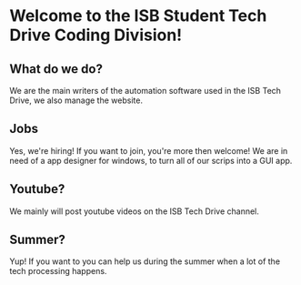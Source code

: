 # Welcome to the ISB Student Tech Drive Coding Division!
## What do we do?
We are the main writers of the automation software used in the ISB Tech Drive, we also manage the website.
## Jobs
Yes, we're hiring! If you want to join, you're more then welcome! We are in need of a app designer for windows, to turn all of our scrips into a GUI app.
## Youtube? 
We mainly will post youtube videos on the ISB Tech Drive channel.
## Summer?
Yup! If you want to you can help us during the summer when a lot of the tech processing happens.
